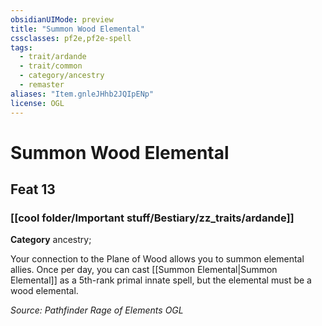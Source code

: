 ```yaml
---
obsidianUIMode: preview
title: "Summon Wood Elemental"
cssclasses: pf2e,pf2e-spell
tags:
  - trait/ardande
  - trait/common
  - category/ancestry
  - remaster
aliases: "Item.gnleJHhb2JQIpENp"
license: OGL
---
```

# Summon Wood Elemental
## Feat 13
### [[cool folder/Important stuff/Bestiary/zz_traits/ardande]]

**Category** ancestry; 




Your connection to the Plane of Wood allows you to summon elemental allies. Once per day, you can cast [[Summon Elemental|Summon Elemental]] as a 5th-rank primal innate spell, but the elemental must be a wood elemental.

*Source: Pathfinder Rage of Elements*
*OGL*